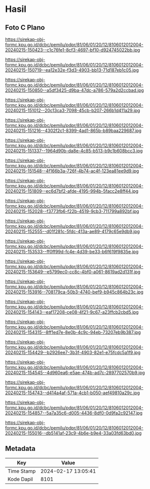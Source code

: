 # Hasil

## Foto C Plano

https://sirekap-obj-formc.kpu.go.id/dcbc/pemilu/pdpr/81/06/01/20/12/8106012012004-20240215-150423--c1c76fe1-8cf3-4697-bf10-d924745022bb.jpg

https://sirekap-obj-formc.kpu.go.id/dcbc/pemilu/pdpr/81/06/01/20/12/8106012012004-20240215-150719--ea12e32e-f3d3-4903-bb13-71d187eb1c05.jpg

https://sirekap-obj-formc.kpu.go.id/dcbc/pemilu/pdpr/81/06/01/20/12/8106012012004-20240215-150850--a5df3425-d9ba-47dc-a786-579a2d2ccbad.jpg

https://sirekap-obj-formc.kpu.go.id/dcbc/pemilu/pdpr/81/06/01/20/12/8106012012004-20240215-151012--20c13ca3-7098-45cb-b207-266b1d411a29.jpg

https://sirekap-obj-formc.kpu.go.id/dcbc/pemilu/pdpr/81/06/01/20/12/8106012012004-20240215-151216--4302f2c1-8399-4ad1-865b-b89baa229687.jpg

https://sirekap-obj-formc.kpu.go.id/dcbc/pemilu/pdpr/81/06/01/20/12/8106012012004-20240215-151337--1964d90b-da8e-4c85-b513-b9c1b608bcc3.jpg

https://sirekap-obj-formc.kpu.go.id/dcbc/pemilu/pdpr/81/06/01/20/12/8106012012004-20240215-151548--4f166b3a-726f-4b74-ac4f-123ea81ee9d9.jpg

https://sirekap-obj-formc.kpu.go.id/dcbc/pemilu/pdpr/81/06/01/20/12/8106012012004-20240215-151809--ec6d7bf2-afde-4195-994b-5facc2e8ff44.jpg

https://sirekap-obj-formc.kpu.go.id/dcbc/pemilu/pdpr/81/06/01/20/12/8106012012004-20240215-152028--f3773fb6-f22b-4519-9cb3-711799a892bf.jpg

https://sirekap-obj-formc.kpu.go.id/dcbc/pemilu/pdpr/81/06/01/20/12/8106012012004-20240215-152555--d01f281c-5fdc-413a-ae89-4179c65e9db9.jpg

https://sirekap-obj-formc.kpu.go.id/dcbc/pemilu/pdpr/81/06/01/20/12/8106012012004-20240215-153533--ff0ff99d-fc4e-4d39-be33-b6f619f9835e.jpg

https://sirekap-obj-formc.kpu.go.id/dcbc/pemilu/pdpr/81/06/01/20/12/8106012012004-20240215-153649--e5799ec0-cc8c-4bf0-a061-8619ad2d131f.jpg

https://sirekap-obj-formc.kpu.go.id/dcbc/pemilu/pdpr/81/06/01/20/12/8106012012004-20240215-153916--708179ca-50b3-4740-bef9-b945c864b23c.jpg

https://sirekap-obj-formc.kpu.go.id/dcbc/pemilu/pdpr/81/06/01/20/12/8106012012004-20240215-154143--eaf17208-ce08-4f21-9c67-a23ffcb2cbd5.jpg

https://sirekap-obj-formc.kpu.go.id/dcbc/pemilu/pdpr/81/06/01/20/12/8106012012004-20240215-154315--8ff1ed7e-8e0b-4c9c-94eb-73207eb9b387.jpg

https://sirekap-obj-formc.kpu.go.id/dcbc/pemilu/pdpr/81/06/01/20/12/8106012012004-20240215-154429--b2926ee7-3b3f-4903-82e1-e75fcdc5a1f9.jpg

https://sirekap-obj-formc.kpu.go.id/dcbc/pemilu/pdpr/81/06/01/20/12/8106012012004-20240215-154545--4d960ea6-e5ae-474b-ad7c-2897702570b9.jpg

https://sirekap-obj-formc.kpu.go.id/dcbc/pemilu/pdpr/81/06/01/20/12/8106012012004-20240215-154743--d414a4af-571a-4cb1-b050-aef49810a29c.jpg

https://sirekap-obj-formc.kpu.go.id/dcbc/pemilu/pdpr/81/06/01/20/12/8106012012004-20240215-154857--5a7a35c6-d005-4436-8df0-0d9fa2c92147.jpg

https://sirekap-obj-formc.kpu.go.id/dcbc/pemilu/pdpr/81/06/01/20/12/8106012012004-20240215-155016--db5141af-23c9-4b6e-b9e4-33a03fd63bd0.jpg


## Metadata

| Key        | Value               |
| ---------- | ------------------- |
| Time Stamp | 2024-02-17 13:05:41 |
| Kode Dapil | 8101                |



